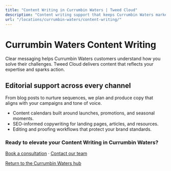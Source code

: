 ```yaml
---
title: "Content Writing in Currumbin Waters | Tweed Cloud"
description: "Content writing support that keeps Currumbin Waters marketing channels fresh."
url: "/locations/currumbin-waters/content-writing/"
---
```


# Currumbin Waters Content Writing

Clear messaging helps Currumbin Waters customers understand how you solve their challenges. Tweed Cloud delivers content that reflects your expertise and sparks action.

## Editorial support across every channel

From blog posts to nurture sequences, we plan and produce copy that aligns with your campaigns and tone of voice.

- Content calendars built around launches, promotions, and seasonal moments.
- SEO-informed copywriting for landing pages, articles, and resources.
- Editing and proofing workflows that protect your brand standards.

### Ready to elevate your Content Writing in Currumbin Waters?

[Book a consultation](/consultation/) · [Contact our team](/contact/)

[Return to the Currumbin Waters hub](/locations/currumbin-waters/)
